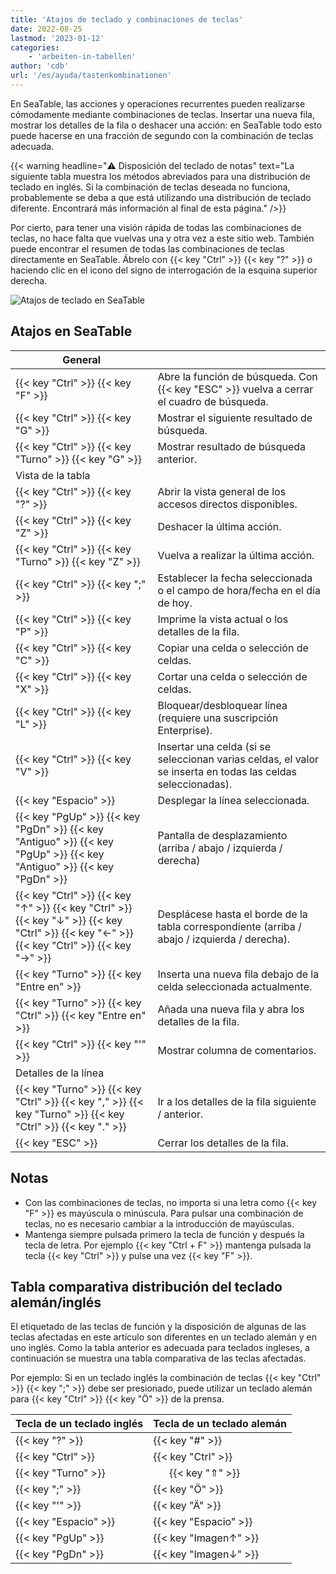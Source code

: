 ```yaml
---
title: 'Atajos de teclado y combinaciones de teclas'
date: 2022-08-25
lastmod: '2023-01-12'
categories:
    - 'arbeiten-in-tabellen'
author: 'cdb'
url: '/es/ayuda/tastenkombinationen'
---
```


En SeaTable, las acciones y operaciones recurrentes pueden realizarse cómodamente mediante combinaciones de teclas. Insertar una nueva fila, mostrar los detalles de la fila o deshacer una acción: en SeaTable todo esto puede hacerse en una fracción de segundo con la combinación de teclas adecuada.

{{< warning  headline="⚠️ Disposición del teclado de notas"  text="La siguiente tabla muestra los métodos abreviados para una distribución de teclado en inglés. Si la combinación de teclas deseada no funciona, probablemente se deba a que está utilizando una distribución de teclado diferente. Encontrará más información al final de esta página." />}}

Por cierto, para tener una visión rápida de todas las combinaciones de teclas, no hace falta que vuelvas una y otra vez a este sitio web. También puede encontrar el resumen de todas las combinaciones de teclas directamente en SeaTable. Ábrelo con {{< key "Ctrl" >}} {{< key "?" >}} o haciendo clic en el icono del signo de interrogación de la esquina superior derecha.

![Atajos de teclado en SeaTable](https://seatable.io/wp-content/uploads/2022/08/keyboard-shortcuts.png)

## Atajos en SeaTable

| General                                                                                                                                     |                                                                                                              |
| ------------------------------------------------------------------------------------------------------------------------------------------- | ------------------------------------------------------------------------------------------------------------ |
| {{< key "Ctrl" >}} {{< key "F" >}}                                                                                                          | Abre la función de búsqueda. Con {{< key "ESC" >}} vuelva a cerrar el cuadro de búsqueda.                    |
| {{< key "Ctrl" >}} {{< key "G" >}}                                                                                                          | Mostrar el siguiente resultado de búsqueda.                                                                  |
| {{< key "Ctrl" >}} {{< key "Turno" >}} {{< key "G" >}}                                                                                      | Mostrar resultado de búsqueda anterior.                                                                      |
| Vista de la tabla                                                                                                                           |                                                                                                              |
| {{< key "Ctrl" >}} {{< key "?" >}}                                                                                                          | Abrir la vista general de los accesos directos disponibles.                                                  |
| {{< key "Ctrl" >}} {{< key "Z" >}}                                                                                                          | Deshacer la última acción.                                                                                   |
| {{< key "Ctrl" >}} {{< key "Turno" >}} {{< key "Z" >}}                                                                                      | Vuelva a realizar la última acción.                                                                          |
| {{< key "Ctrl" >}} {{< key ";" >}}                                                                                                          | Establecer la fecha seleccionada o el campo de hora/fecha en el día de hoy.                                  |
| {{< key "Ctrl" >}} {{< key "P" >}}                                                                                                          | Imprime la vista actual o los detalles de la fila.                                                           |
| {{< key "Ctrl" >}} {{< key "C" >}}                                                                                                          | Copiar una celda o selección de celdas.                                                                      |
| {{< key "Ctrl" >}} {{< key "X" >}}                                                                                                          | Cortar una celda o selección de celdas.                                                                      |
| {{< key "Ctrl" >}} {{< key "L" >}}                                                                                                          | Bloquear/desbloquear línea (requiere una suscripción Enterprise).                                            |
| {{< key "Ctrl" >}} {{< key "V" >}}                                                                                                          | Insertar una celda (si se seleccionan varias celdas, el valor se inserta en todas las celdas seleccionadas). |
| {{< key "Espacio" >}}                                                                                                                       | Desplegar la línea seleccionada.                                                                             |
| {{< key "PgUp" >}} {{< key "PgDn" >}} {{< key "Antiguo" >}} {{< key "PgUp" >}} {{< key "Antiguo" >}} {{< key "PgDn" >}}                     | Pantalla de desplazamiento (arriba / abajo / izquierda / derecha)                                            |
| {{< key "Ctrl" >}} {{< key "↑" >}} {{< key "Ctrl" >}} {{< key "↓" >}} {{< key "Ctrl" >}} {{< key "←" >}} {{< key "Ctrl" >}} {{< key "→" >}} | Desplácese hasta el borde de la tabla correspondiente (arriba / abajo / izquierda / derecha).                |
| {{< key "Turno" >}} {{< key "Entre en" >}}                                                                                                  | Inserta una nueva fila debajo de la celda seleccionada actualmente.                                          |
| {{< key "Turno" >}} {{< key "Ctrl" >}} {{< key "Entre en" >}}                                                                               | Añada una nueva fila y abra los detalles de la fila.                                                         |
| {{< key "Ctrl" >}} {{< key "'" >}}                                                                                                          | Mostrar columna de comentarios.                                                                              |
| Detalles de la línea                                                                                                                        |                                                                                                              |
| {{< key "Turno" >}} {{< key "Ctrl" >}} {{< key "," >}} {{< key "Turno" >}} {{< key "Ctrl" >}} {{< key "." >}}                               | Ir a los detalles de la fila siguiente / anterior.                                                           |
| {{< key "ESC" >}}                                                                                                                           | Cerrar los detalles de la fila.                                                                              |

## Notas

- Con las combinaciones de teclas, no importa si una letra como {{< key "F" >}} es mayúscula o minúscula. Para pulsar una combinación de teclas, no es necesario cambiar a la introducción de mayúsculas.
- Mantenga siempre pulsada primero la tecla de función y después la tecla de letra. Por ejemplo {{< key "Ctrl + F" >}} mantenga pulsada la tecla {{< key "Ctrl" >}} y pulse una vez {{< key "F" >}}.

## Tabla comparativa distribución del teclado alemán/inglés

El etiquetado de las teclas de función y la disposición de algunas de las teclas afectadas en este artículo son diferentes en un teclado alemán y en uno inglés. Como la tabla anterior es adecuada para teclados ingleses, a continuación se muestra una tabla comparativa de las teclas afectadas.

Por ejemplo: Si en un teclado inglés la combinación de teclas {{< key "Ctrl" >}} {{< key ";" >}} debe ser presionado, puede utilizar un teclado alemán para {{< key "Ctrl" >}} {{< key "Ö" >}} de la prensa.

| Tecla de un teclado inglés | Tecla de un teclado alemán |
| -------------------------- | -------------------------- |
| {{< key "?" >}}            | {{< key "#" >}}            |
| {{< key "Ctrl" >}}         | {{< key "Ctrl" >}}         |
| {{< key "Turno" >}}        |       {{< key "⇑" >}}      |
| {{< key ";" >}}            | {{< key "Ö" >}}            |
| {{< key "'" >}}            | {{< key "Ä" >}}            |
| {{< key "Espacio" >}}      | {{< key "Espacio" >}}      |
| {{< key "PgUp" >}}         | {{< key "Imagen↑" >}}      |
| {{< key "PgDn" >}}         | {{< key "Imagen↓" >}}      |
